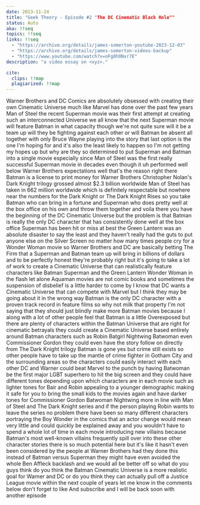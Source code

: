 ```yaml
---
date: 2013-11-24
title: "Geek Theory - Episode #2 "The DC Cinematic Black Hole""
status: Auto
aka: !!seq
topics: !!seq
links: !!seq
  - "https://archive.org/details/james-somerton-youtube-2023-12-03"
  - "https://archive.org/details/james-somerton-videos-backup"
  - "https://www.youtube.com/watch?v=nFg8hONxr7E"
description: "a video essay on <xyz>."

cite:
  clips: !!map
  plagiarized: !!map
---
```

Warner Brothers and DC Comics are absolutely obsessed with creating their own
Cinematic Universe much like Marvel has done over the past few years Man of
Steel the recent Superman movie was their first attempt at creating such an
interconnected Universe we all know that the next Superman movie will feature
Batman in what capacity though we're not quite sure will it be a team up will
they be fighting against each other or will Batman be absent all together with
only Bruce Wayne playing into the story that last option is the one I'm hoping
for and it's also the least likely to happen so I'm not getting my hopes up but
why are they so determined to put Superman and Batman into a single movie
especially since Man of Steel was the first really successful Superman movie in
decades even though it uh performed well below Warner Brothers expectations well
that's the reason right there Batman is a license to print money for Warner
Brothers Christopher Nolan's Dark Knight trilogy grossed almost $2.3 billion
worldwide Man of Steel has taken in 662 million worldwide which is definitely
respectable but nowhere near the numbers for the Dark Knight or The Dark Knight
Rises so you take Batman who can bring in a fortune and Superman who does pretty
well at the box office on his own and throw them together and voila there you
have the beginning of the DC Cinematic Universe but the problem is that Batman
is really the only DC character that has consistently done well at the box
office Superman has been hit or miss at best the Green Lantern was an absolute
disaster to say the least and they haven't really had the guts to put anyone
else on the Silver Screen no matter how many times people cry for a Wonder Woman
movie so Warner Brothers and DC are basically betting The Firm that a Superman
and Batman team up will bring in billions of dollars and to be perfectly honest
they're probably right but it's going to take a lot of work to create a
Cinematic Universe that can realistically feature characters like Batman
Superman and the Green Lantern Wonder Woman in the flash let alone Aquaman
movies are not comic books and sometimes the suspension of disbelief is a little
harder to come by I know that DC wants a Cinematic Universe that can compete
with Marvel but I think they may be going about it in the wrong way Batman is
the only DC character with a proven track record in feature films so why not
milk that property I'm not saying that they should just blindly make more Batman
movies because I along with a lot of other people feel that Batman is a little
Overexposed but there are plenty of characters within the Batman Universe that
are right for cinematic betrayals they could create a Cinematic Universe based
entirely around Batman characters such as Robin Batgirl Nightwing Batwoman even
Commissioner Gordon they could even have the story follow on directly from The
Dark Knight trilogy Batman is gone yes but crime still exists so other people
have to take up the mantle of crime fighter in Gotham City and the surrounding
areas so the characters could easily interact with each other DC and Warner
could beat Marvel to the punch by having Batwoman be the first major LGBT
superhero to hit the big screen and they could have different tones depending
upon which characters are in each movie such as lighter tones for Bair and Robin
appealing to a younger demographic making it safe for you to bring the small
kids to the movies again and have darker tones for Commissioner Gordon Batwoman
Nightwing more in line with Man of Steel and The Dark Knight series and if the
person playing Robin wants to leave the series no problem there have been so
many different characters portraying the Boy Wonder in the comics that an actor
change would mean very little and could quickly be explained away and you
wouldn't have to spend a whole lot of time in each movie introducing new
villains because Batman's most well-known villains frequently spill over into
these other character stories there is so much potential here but it's like it
hasn't even been considered by the people at Warner Brothers had they done this
instead of Batman versus Superman they might have even avoided the whole Ben
Affleck backlash and we would all be better off so what do you guys think do you
think the Batman Cinematic Universe is a more realistic goal for Warner and DC
or do you think they can actually pull off a Justice League movie within the
next couple of years let me know in the comments below don't forget to like And
subscribe and I will be back soon with another episode